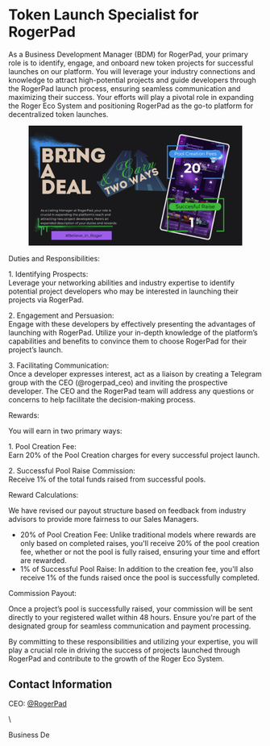 # Token Launch Specialist for RogerPad

As a Business Development Manager (BDM) for RogerPad, your primary role is to identify, engage, and onboard new token projects for successful launches on our platform. You will leverage your industry connections and knowledge to attract high-potential projects and guide developers through the RogerPad launch process, ensuring seamless communication and maximizing their success. Your efforts will play a pivotal role in expanding the Roger Eco System and positioning RogerPad as the go-to platform for decentralized token launches.

&#x20;

<figure><img src="../../.gitbook/assets/LISTING MANAGER.png" alt=""><figcaption></figcaption></figure>

Duties and Responsibilities:

1\. Identifying Prospects:\
Leverage your networking abilities and industry expertise to identify potential project developers who may be interested in launching their projects via RogerPad.

2\. Engagement and Persuasion:\
Engage with these developers by effectively presenting the advantages of launching with RogerPad. Utilize your in-depth knowledge of the platform’s capabilities and benefits to convince them to choose RogerPad for their project’s launch.

3\. Facilitating Communication:\
Once a developer expresses interest, act as a liaison by creating a Telegram group with the CEO (@rogerpad\_ceo) and inviting the prospective developer. The CEO and the RogerPad team will address any questions or concerns to help facilitate the decision-making process.

Rewards:

You will earn in two primary ways:

1\. Pool Creation Fee:\
Earn 20% of the Pool Creation charges for every successful project launch.

2\. Successful Pool Raise Commission:\
Receive 1% of the total funds raised from successful pools.

Reward Calculations:

We have revised our payout structure based on feedback from industry advisors to provide more fairness to our Sales Managers.

* 20% of Pool Creation Fee: Unlike traditional models where rewards are only based on completed raises, you'll receive 20% of the pool creation fee, whether or not the pool is fully raised, ensuring your time and effort are rewarded.
* 1% of Successful Pool Raise: In addition to the creation fee, you'll also receive 1% of the funds raised once the pool is successfully completed.

Commission Payout:

Once a project’s pool is successfully raised, your commission will be sent directly to your registered wallet within 48 hours. Ensure you're part of the designated group for seamless communication and payment processing.

By committing to these responsibilities and utilizing your expertise, you will play a crucial role in driving the success of projects launched through RogerPad and contribute to the growth of the Roger Eco System.

## Contact Information

CEO: [ @RogerPad](https://t.me/rogerpad)

\




&#x20;

Business De
